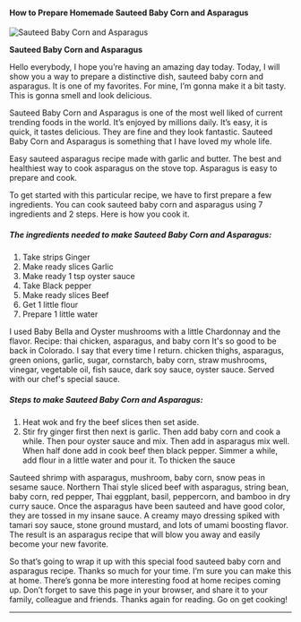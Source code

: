             

#### How to Prepare Homemade Sauteed Baby Corn and Asparagus

![Sauteed Baby Corn and Asparagus](https://img-global.cpcdn.com/recipes/3d553771512ac675/751x532cq70/sauteed-baby-corn-and-asparagus-recipe-main-photo.jpg)

**Sauteed Baby Corn and Asparagus**

Hello everybody, I hope you’re having an amazing day today. Today, I will show you a way to prepare a distinctive dish, sauteed baby corn and asparagus. It is one of my favorites. For mine, I’m gonna make it a bit tasty. This is gonna smell and look delicious.

Sauteed Baby Corn and Asparagus is one of the most well liked of current trending foods in the world. It’s enjoyed by millions daily. It’s easy, it is quick, it tastes delicious. They are fine and they look fantastic. Sauteed Baby Corn and Asparagus is something that I have loved my whole life.

Easy sauteed asparagus recipe made with garlic and butter. The best and healthiest way to cook asparagus on the stove top. Asparagus is easy to prepare and cook.

To get started with this particular recipe, we have to first prepare a few ingredients. You can cook sauteed baby corn and asparagus using 7 ingredients and 2 steps. Here is how you cook it.

##### The ingredients needed to make Sauteed Baby Corn and Asparagus:

1.  Take strips Ginger
2.  Make ready slices Garlic
3.  Make ready 1 tsp oyster sauce
4.  Take Black pepper
5.  Make ready slices Beef
6.  Get 1 little flour
7.  Prepare 1 little water

I used Baby Bella and Oyster mushrooms with a little Chardonnay and the flavor. Recipe: thai chicken, asparagus, and baby corn It's so good to be back in Colorado. I say that every time I return. chicken thighs, asparagus, green onions, garlic, sugar, cornstarch, baby corn, straw mushrooms, vinegar, vegetable oil, fish sauce, dark soy sauce, oyster sauce. Served with our chef's special sauce.

##### Steps to make Sauteed Baby Corn and Asparagus:

1.  Heat wok and fry the beef slices then set aside.
2.  Stir fry ginger first then next is garlic. Then add baby corn and cook a while. Then pour oyster sauce and mix. Then add in asparagus mix well. When half done add in cook beef then black pepper. Simmer a while, add flour in a little water and pour it. To thicken the sauce

Sauteed shrimp with asparagus, mushroom, baby corn, snow peas in sesame sauce. Northern Thai style sliced beef with asparagus, string bean, baby corn, red pepper, Thai eggplant, basil, peppercorn, and bamboo in dry curry sauce. Once the asparagus have been sauteed and have good color, they are tossed in my insane sauce. A creamy mayo dressing spiked with tamari soy sauce, stone ground mustard, and lots of umami boosting flavor. The result is an asparagus recipe that will blow you away and easily become your new favorite.

So that’s going to wrap it up with this special food sauteed baby corn and asparagus recipe. Thanks so much for your time. I’m sure you can make this at home. There’s gonna be more interesting food at home recipes coming up. Don’t forget to save this page in your browser, and share it to your family, colleague and friends. Thanks again for reading. Go on get cooking!

* * *